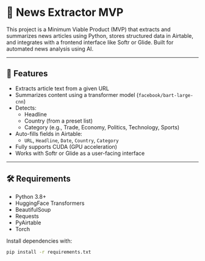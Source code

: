 # 📰 News Extractor MVP

This project is a Minimum Viable Product (MVP) that extracts and summarizes news articles using Python, stores structured data in Airtable, and integrates with a frontend interface like Softr or Glide. Built for automated news analysis using AI.

---

## 🚀 Features

- Extracts article text from a given URL
- Summarizes content using a transformer model (`facebook/bart-large-cnn`)
- Detects:
  - Headline
  - Country (from a preset list)
  - Category (e.g., Trade, Economy, Politics, Technology, Sports)
- Auto-fills fields in Airtable:
  - `URL`, `Headline`, `Date`, `Country`, `Category`
- Fully supports CUDA (GPU acceleration)
- Works with Softr or Glide as a user-facing interface

---

## 🛠 Requirements

- Python 3.8+
- HuggingFace Transformers
- BeautifulSoup
- Requests
- PyAirtable
- Torch

Install dependencies with:

```bash
pip install -r requirements.txt
